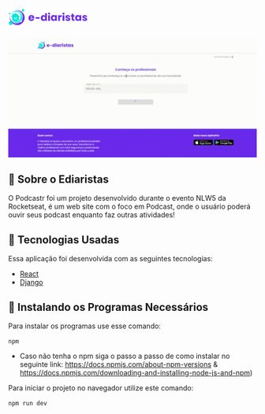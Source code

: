 # <img src="ediaristas/public/img/logos/logo.svg" alt="Ediaristas logo" width="160px"/>

<center> <img src="github/ediaristas.gif" alt="Ediaristas gif" width="560px"/> </center>

  ## 📒 Sobre o Ediaristas
  O Podcastr foi um projeto desenvolvido durante o evento NLW5 da Rocketseat, é
  um web site com o foco em Podcast, onde o usuário poderá ouvir seus podcast 
  enquanto faz outras atividades!
  
  ## 🌟 Tecnologias Usadas
  Essa aplicação foi desenvolvida com as seguintes tecnologias:
  
  - [React](https://reactjs.org/)
  - [Django](https://www.djangoproject.com/)

  ## 💾 Instalando os Programas Necessários
  Para instalar os programas use esse comando:
  ```
  npm
  ```
  - Caso não tenha o npm siga o passo a passo de como instalar no seguinte link: https://docs.npmjs.com/about-npm-versions & https://docs.npmjs.com/downloading-and-installing-node-js-and-npm)

  Para iniciar o projeto no navegador utilize este comando:
  ```
  npm run dev
  ```
